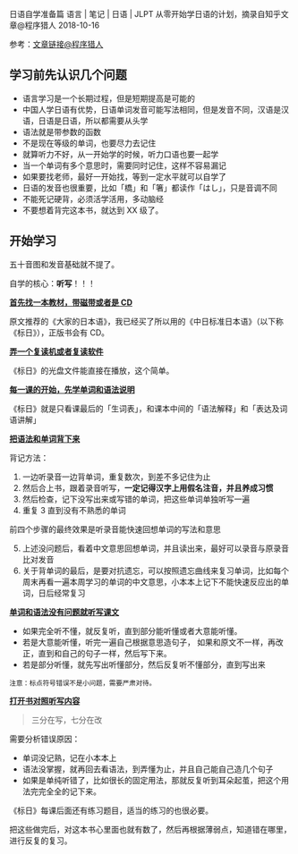 日语自学准备篇
语言 | 笔记 | 日语 | JLPT
从零开始学日语的计划，摘录自知乎文章@程序猎人
2018-10-16



参考：[文章链接@程序猎人](https://www.zhihu.com/question/19793912)

## 学习前先认识几个问题

- 语言学习是一个长期过程，但是短期提高是可能的
- 中国人学日语有优势，日语单词发音可能写法相同，但是发音不同，汉语是汉语，日语是日语，所以都需要从头学
- 语法就是带参数的函数
- 不是现在等级的单词，也要尽力去记住
- 就算听力不好，从一开始学的时候，听力口语也要一起学
- 当一个单词有多个意思时，需要同时记住，这样不容易漏记
- 如果要找老师，最好一开始找，等到一定水平就可以自学了
- 日语的发音也很重要，比如「橋」和「箸」都读作「はし」，只是音调不同
- 不能死记硬背，必须活学活用，多动脑经
- 不要想着背完这本书，就达到 XX 级了。

## 开始学习

五十音图和发音基础就不提了。

自学的核心：**听写**！！！

<u>**首先找一本教材，带磁带或者是 CD**</u>

原文推荐的《大家的日本语》，我已经买了所以用的《中日标准日本语》（以下称《标日》），正版书会有 CD。



<u>**弄一个复读机或者复读软件**</u>

《标日》的光盘文件能直接在播放，这个简单。



<u>**每一课的开始，先学单词和语法说明**</u>

《标日》就是只看课最后的「生词表」，和课本中间的「语法解释」和「表达及词语讲解」



<u>**把语法和单词背下来**</u>

背记方法：

1. 一边听录音一边背单词，重复数次，到差不多记住为止
2. 然后合上书，跟着录音听写，**一定记得汉字上用假名注音，并且养成习惯**
3. 然后检查，记下没写出来或写错的单词，把这些单词单独听写一遍
4. 重复 3 直到没有不熟悉的单词

前四个步骤的最终效果是听录音能快速回想单词的写法和意思



5. 上述没问题后，看着中文意思回想单词，并且读出来，最好可以录音与原录音比对发音
6. 关于背单词的最后，是要对抗遗忘，可以按照遗忘曲线来复习单词，比如每个周末再看一遍本周学习的单词的中文意思，小本本上记下不能快速反应出的单词，日后经常复习



<u>**单词和语法没有问题就听写课文**</u>

- 如果完全听不懂，就反复听，直到部分能听懂或者大意能听懂。
- 若是大意能听懂，听完一遍自己根据意思造句子， 如果和原文不一样，再改正，直到和自己的句子一样，然后写下来。
- 若是部分听懂，就先写出听懂部分，然后反复听不懂部分，直到写出来

`注意：标点符号错误不是小问题，需要严肃对待。`



<u>**打开书对照听写内容**</u>

> 三分在写，七分在改

需要分析错误原因：

- 单词没记熟，记在小本本上
- 语法没掌握，就再回去看语法，到弄懂为止，并且自己能自己造几个句子
- 如果是单纯听错了，比如很长的固定用法，那就反复听到耳朵起茧，把这个用法完完全全的记下来。



《标日》每课后面还有练习题目，适当的练习的也很必要。

把这些做完后，对这本书心里面也就有数了，然后再根据薄弱点，知道错在哪里，进行反复的复习。





